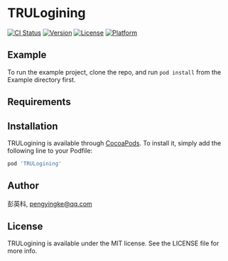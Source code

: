 # TRULogining

[![CI Status](https://img.shields.io/travis/彭英科/TRULogining.svg?style=flat)](https://travis-ci.org/彭英科/TRULogining)
[![Version](https://img.shields.io/cocoapods/v/TRULogining.svg?style=flat)](https://cocoapods.org/pods/TRULogining)
[![License](https://img.shields.io/cocoapods/l/TRULogining.svg?style=flat)](https://cocoapods.org/pods/TRULogining)
[![Platform](https://img.shields.io/cocoapods/p/TRULogining.svg?style=flat)](https://cocoapods.org/pods/TRULogining)

## Example

To run the example project, clone the repo, and run `pod install` from the Example directory first.

## Requirements

## Installation

TRULogining is available through [CocoaPods](https://cocoapods.org). To install
it, simply add the following line to your Podfile:

```ruby
pod 'TRULogining'
```

## Author

彭英科, pengyingke@qq.com

## License

TRULogining is available under the MIT license. See the LICENSE file for more info.
